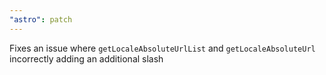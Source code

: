 ```yaml
---
"astro": patch
---
```


Fixes an issue where `getLocaleAbsoluteUrlList` and `getLocaleAbsoluteUrl` incorrectly adding an additional slash
